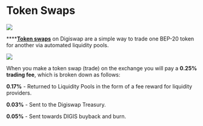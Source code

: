 # Token Swaps

![](<../../.gitbook/assets/docs masthead (18).png>)

****[**Token swaps**](https://exchange.pancakeswap.finance/#/swap) on Digiswap are a simple way to trade one BEP-20 token for another via automated liquidity pools.

![](<../../.gitbook/assets/Screenshot 2021-04-19 at 6.11.54 PM.png>)

When you make a token swap (trade) on the exchange you will pay a **0.25% trading fee**, which is broken down as follows:

**0.17%** - Returned to Liquidity Pools in the form of a fee reward for liquidity providers.

**0.03%** - Sent to the Digiswap Treasury.

**0.05%** - Sent towards DIGIS buyback and burn.
